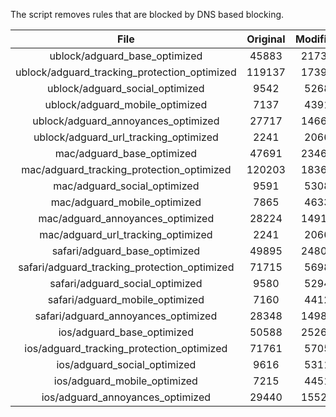 The script removes rules that are blocked by DNS based blocking.


| File | Original | Modified |
|:----:|:-----:|:-----:|
| ublock/adguard_base_optimized | 45883 | 21734 |
| ublock/adguard_tracking_protection_optimized | 119137 | 17394 |
| ublock/adguard_social_optimized | 9542 | 5268 |
| ublock/adguard_mobile_optimized | 7137 | 4391 |
| ublock/adguard_annoyances_optimized | 27717 | 14668 |
| ublock/adguard_url_tracking_optimized | 2241 | 2066 |
| mac/adguard_base_optimized | 47691 | 23465 |
| mac/adguard_tracking_protection_optimized | 120203 | 18364 |
| mac/adguard_social_optimized | 9591 | 5308 |
| mac/adguard_mobile_optimized | 7865 | 4633 |
| mac/adguard_annoyances_optimized | 28224 | 14911 |
| mac/adguard_url_tracking_optimized | 2241 | 2066 |
| safari/adguard_base_optimized | 49895 | 24804 |
| safari/adguard_tracking_protection_optimized | 71715 | 5698 |
| safari/adguard_social_optimized | 9580 | 5294 |
| safari/adguard_mobile_optimized | 7160 | 4412 |
| safari/adguard_annoyances_optimized | 28348 | 14984 |
| ios/adguard_base_optimized | 50588 | 25267 |
| ios/adguard_tracking_protection_optimized | 71761 | 5705 |
| ios/adguard_social_optimized | 9616 | 5311 |
| ios/adguard_mobile_optimized | 7215 | 4451 |
| ios/adguard_annoyances_optimized | 29440 | 15521 |